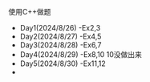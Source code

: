 使用C++做题  
* Day1(2024/8/26) -Ex2,3
* Day2(2024/8/27) -Ex4,5
* Day3(2024/8/28) -Ex6,7
* Day4(2024/8/29) -Ex8,10 10没做出来
* Day5(2024/8/30) -Ex11,12
* 
